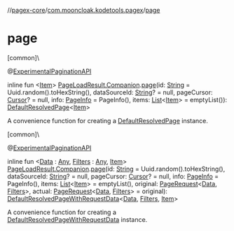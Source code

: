 //[pagex-core](../../index.md)/[com.mooncloak.kodetools.pagex](index.md)/[page](page.md)

# page

[common]\

@[ExperimentalPaginationAPI](-experimental-pagination-a-p-i/index.md)

inline fun &lt;[Item](page.md)&gt; [PageLoadResult.Companion](-page-load-result/-companion/index.md).[page](page.md)(id: [String](https://kotlinlang.org/api/latest/jvm/stdlib/kotlin/-string/index.html) = Uuid.random().toHexString(), dataSourceId: [String](https://kotlinlang.org/api/latest/jvm/stdlib/kotlin/-string/index.html)? = null, pageCursor: [Cursor](-cursor/index.md)? = null, info: [PageInfo](-page-info/index.md) = PageInfo(), items: [List](https://kotlinlang.org/api/latest/jvm/stdlib/kotlin.collections/-list/index.html)&lt;[Item](page.md)&gt; = emptyList()): [DefaultResolvedPage](-default-resolved-page/index.md)&lt;[Item](page.md)&gt;

A convenience function for creating a [DefaultResolvedPage](-default-resolved-page/index.md) instance.

[common]\

@[ExperimentalPaginationAPI](-experimental-pagination-a-p-i/index.md)

inline fun &lt;[Data](page.md) : [Any](https://kotlinlang.org/api/latest/jvm/stdlib/kotlin/-any/index.html), [Filters](page.md) : [Any](https://kotlinlang.org/api/latest/jvm/stdlib/kotlin/-any/index.html), [Item](page.md)&gt; [PageLoadResult.Companion](-page-load-result/-companion/index.md).[page](page.md)(id: [String](https://kotlinlang.org/api/latest/jvm/stdlib/kotlin/-string/index.html) = Uuid.random().toHexString(), dataSourceId: [String](https://kotlinlang.org/api/latest/jvm/stdlib/kotlin/-string/index.html)? = null, pageCursor: [Cursor](-cursor/index.md)? = null, info: [PageInfo](-page-info/index.md) = PageInfo(), items: [List](https://kotlinlang.org/api/latest/jvm/stdlib/kotlin.collections/-list/index.html)&lt;[Item](page.md)&gt; = emptyList(), original: [PageRequest](-page-request/index.md)&lt;[Data](page.md), [Filters](page.md)&gt;, actual: [PageRequest](-page-request/index.md)&lt;[Data](page.md), [Filters](page.md)&gt; = original): [DefaultResolvedPageWithRequestData](-default-resolved-page-with-request-data/index.md)&lt;[Data](page.md), [Filters](page.md), [Item](page.md)&gt;

A convenience function for creating a [DefaultResolvedPageWithRequestData](-default-resolved-page-with-request-data/index.md) instance.
